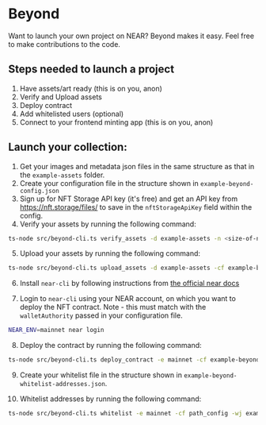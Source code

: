 # Beyond

Want to launch your own project on NEAR? Beyond makes it easy. Feel free to make contributions to the code.

## Steps needed to launch a project

1. Have assets/art ready (this is on you, anon)
2. Verify and Upload assets
3. Deploy contract
4. Add whitelisted users (optional)
5. Connect to your frontend minting app (this is on you, anon)

## Launch your collection:

1. Get your images and metadata json files in the same structure as that in the `example-assets` folder.
2. Create your configuration file in the structure shown in `example-beyond-config.json`
3. Sign up for NFT Storage API key (it's free) and get an API key from https://nft.storage/files/ to save in the `nftStorageApiKey` field within the config.
4. Verify your assets by running the following command:

```sh
ts-node src/beyond-cli.ts verify_assets -d example-assets -n <size-of-nft-collection>
```

5. Upload your assets by running the following command:

```sh
ts-node src/beyond-cli.ts upload_assets -d example-assets -cf example-beyond-config.json
```

6. Install `near-cli` by following instructions from [the official near docs](https://docs.near.org/docs/tools/near-cli#installation)

7. Login to `near-cli` using your NEAR account, on which you want to deploy the NFT contract. Note - this must match with the `walletAuthority` passed in your configuration file.

```sh
NEAR_ENV=mainnet near login
```

8. Deploy the contract by running the following command:

```sh
ts-node src/beyond-cli.ts deploy_contract -e mainnet -cf example-beyond-config.json
```

9. Create your whitelist file in the structure shown in `example-beyond-whitelist-addresses.json`.

10. Whitelist addresses by running the following command:

```sh
ts-node src/beyond-cli.ts whitelist -e mainnet -cf path_config -wj example-beyond-whitelist-addresses.json
```
